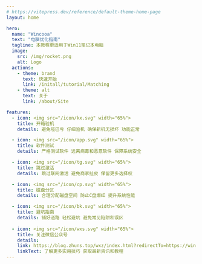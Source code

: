 ```yaml
---
# https://vitepress.dev/reference/default-theme-home-page
layout: home

hero:
  name: "Wincooa"
  text: "电脑优化指南"
  tagline: 本教程更适用于Win11笔记本电脑
  image:
    src: /img/rocket.png
    alt: Logo
  actions:
    - theme: brand
      text: 快速开始
      link: /initall/tutorial/Matching
    - theme: alt
      text: 关于
      link: /about/Site

features:
  - icon: <img src="/icon/kx.svg" width="65%">
    title: 开箱验机
    details: 避免哑巴亏 仔细验机 确保新机无损坏 功能正常

  - icon: <img src="/icon/app.svg" width="65%">
    title: 软件测试
    details: 严格测试软件 远离病毒和恶意软件 保障系统安全

  - icon: <img src="/icon/tg.svg" width="65%">
    title: 跳过激活
    details: 跳过联网激活 避免商家扯皮 保留更多选择权

  - icon: <img src="/icon/cp.svg" width="65%">
    title: 磁盘分区
    details: 合理分配磁盘空间 防止C盘爆红 提升系统性能

  - icon: <img src="/icon/bk.svg" width="65%">
    title: 避坑指南
    details: 铺好道路 轻松避坑 避免常见陷阱和误区
  
  - icon: <img src="/icon/wxs.svg" width="65%">
    title: 关注微信公众号
    details: 
    link: https://blog.zhuns.top/wxz/index.html?redirectTo=https://win.cooa.top/
    linkText: 了解更多实用技巧 获取最新资讯和教程
---
```

